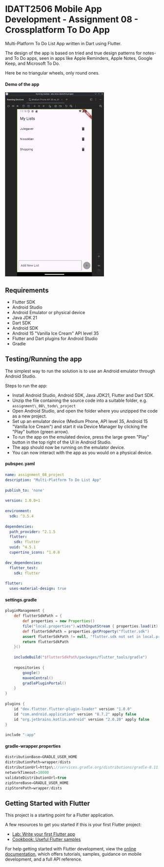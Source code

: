 # IDATT2506 Mobile App Development - Assignment 08 - Crossplatform To Do App

Multi-Platform To Do List App written in Dart using Flutter.

The design of the app is based on tried and true design patterns for notes- and To Do apps, seen in apps like Apple Reminders, Apple Notes, Google Keep, and Microsoft To Do.

Here be no triangular wheels, only round ones.

#### Demo of the app

<img src="todo-app-demo-01.gif" alt="App Preview" height="600"/>

## Requirements

- Flutter SDK
- Android Studio
- Android Emulator or physical device
- Java JDK 21
- Dart SDK
- Android SDK
- Android 15 "Vanilla Ice Cream" API level 35
- Flutter and Dart plugins for Android Studio
- Gradle

## Testing/Running the app

The simplest way to run the solution is to use an Android emulator through Android Studio.

Steps to run the app:
- Install Android Studio, Android SDK, Java JDK21, Flutter and Dart SDK.
- Unzip the file containing the source code into a suitable folder, e.g. `assignment\_08\_todo\_project`
- Open Android Studio, and open the folder where you unzipped the code as a new project.
- Set up an emulator device (Medium Phone, API level 35, Android 15 "Vanilla Ice Cream") and start it via Device Manager by clicking the "Play" button (green arrow).
- To run the app on the emulated device, press the large green "Play" button in the top right of the UI in Android Studio.
- The app should now be running on the emulator device.
- You can now interact with the app as you would on a physical device.

#### pubspec.yaml

```yaml
name: assignment_08_project
description: "Multi-Platform To Do List App"

publish_to: 'none' 

version: 1.0.0+1

environment:
  sdk: ^3.5.4

dependencies:
  path_provider: ^2.1.5
  flutter:
    sdk: flutter
  uuid: ^4.5.1
  cupertino_icons: ^1.0.8

dev_dependencies:
  flutter_test:
    sdk: flutter

flutter:
  uses-material-design: true
```

#### settings.gradle

```gradle
pluginManagement {
    def flutterSdkPath = {
        def properties = new Properties()
        file("local.properties").withInputStream { properties.load(it) }
        def flutterSdkPath = properties.getProperty("flutter.sdk")
        assert flutterSdkPath != null, "flutter.sdk not set in local.properties"
        return flutterSdkPath
    }()

    includeBuild("$flutterSdkPath/packages/flutter_tools/gradle")

    repositories {
        google()
        mavenCentral()
        gradlePluginPortal()
    }
}

plugins {
    id "dev.flutter.flutter-plugin-loader" version "1.0.0"
    id "com.android.application" version "8.7.2" apply false
    id "org.jetbrains.kotlin.android" version "2.0.20" apply false
}

include ":app"
```

#### gradle-wrapper.properties

```gradle
distributionBase=GRADLE_USER_HOME
distributionPath=wrapper/dists
distributionUrl=https\://services.gradle.org/distributions/gradle-8.11.1-bin.zip
networkTimeout=10000
validateDistributionUrl=true
zipStoreBase=GRADLE_USER_HOME
zipStorePath=wrapper/dists
```


## Getting Started with Flutter

This project is a starting point for a Flutter application.

A few resources to get you started if this is your first Flutter project:

- [Lab: Write your first Flutter app](https://docs.flutter.dev/get-started/codelab)
- [Cookbook: Useful Flutter samples](https://docs.flutter.dev/cookbook)

For help getting started with Flutter development, view the
[online documentation](https://docs.flutter.dev/), which offers tutorials,
samples, guidance on mobile development, and a full API reference.
